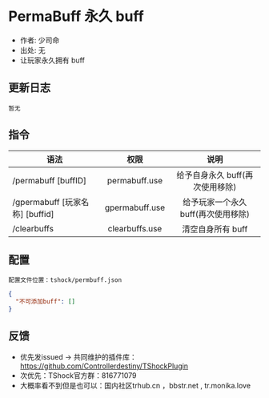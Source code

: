 # PermaBuff 永久 buff

- 作者: 少司命
- 出处: 无
- 让玩家永久拥有 buff

## 更新日志

```
暂无
```

## 指令

| 语法                            |      权限      |                说明                 |
| ------------------------------- | :------------: | :---------------------------------: |
| /permabuff [buffID]             | permabuff.use  |   给予自身永久 buff(再次使用移除)   |
| /gpermabuff [玩家名称] [buffid] | gpermabuff.use | 给予玩家一个永久 buff(再次使用移除) |
| /clearbuffs                     | clearbuffs.use |          清空自身所有 buff          |

## 配置
	配置文件位置：tshock/permbuff.json
```json
{
  "不可添加buff": []
}
```
## 反馈
- 优先发issued -> 共同维护的插件库：https://github.com/Controllerdestiny/TShockPlugin
- 次优先：TShock官方群：816771079
- 大概率看不到但是也可以：国内社区trhub.cn ，bbstr.net , tr.monika.love